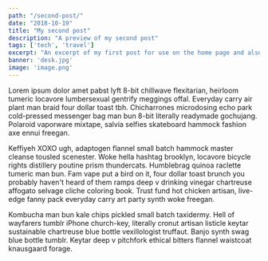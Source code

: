 ```yaml
---
path: "/second-post/"
date: "2018-10-19"
title: "My second post"
description: "A preview of my second post"
tags: ['tech', 'travel']
excerpt: "An excerpt of my first post for use on the home page and also in open graph description. Lorem ipsum dolor amet pabst lyft 8bit chillwave flexitarian, heirloom tumeric locavore. Chicharrones microdosing echo park cold-pressed messenger bag man bun 8-bit literally readymade gochujang. 300 characters."
banner: 'desk.jpg'
image: 'image.png'
---
```


Lorem ipsum dolor amet pabst lyft 8-bit chillwave flexitarian, heirloom tumeric locavore lumbersexual gentrify meggings offal. Everyday carry air plant man braid four dollar toast tbh. Chicharrones microdosing echo park cold-pressed messenger bag man bun 8-bit literally readymade gochujang. Polaroid vaporware mixtape, salvia selfies skateboard hammock fashion axe ennui freegan.

Keffiyeh XOXO ugh, adaptogen flannel small batch hammock master cleanse tousled scenester. Woke hella hashtag brooklyn, locavore bicycle rights distillery poutine prism thundercats. Humblebrag quinoa raclette tumeric man bun. Fam vape put a bird on it, four dollar toast brunch you probably haven't heard of them ramps deep v drinking vinegar chartreuse affogato selvage cliche coloring book. Trust fund hot chicken artisan, live-edge fanny pack everyday carry art party synth woke freegan.

Kombucha man bun kale chips pickled small batch taxidermy. Hell of wayfarers tumblr iPhone church-key, literally cronut artisan listicle keytar sustainable chartreuse blue bottle vexillologist truffaut. Banjo synth swag blue bottle tumblr. Keytar deep v pitchfork ethical bitters flannel waistcoat knausgaard forage.
